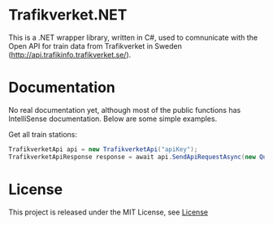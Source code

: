Trafikverket.NET
================

This is a .NET wrapper library, written in C#, used to comnunicate with the Open API for train data from Trafikverket in Sweden (http://api.trafikinfo.trafikverket.se/).


Documentation
================
No real documentation yet, although most of the public functions has IntelliSense documentation. Below are some simple examples.

Get all train stations:

```c#
TrafikverketApi api = new TrafikverketApi("apiKey");
TrafikverketApiResponse response = await api.SendApiRequestAsync(new QueryModel(TrainStation.ObjectTypeName));
```


License
================
This project is released under the MIT License, see [License](LICENSE.md)
